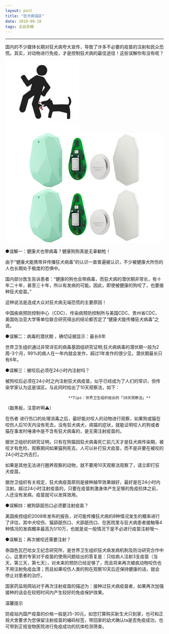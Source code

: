 ```yaml
---
layout: post
title: "狂犬病误区"
date: 2019-09-10 
tags: 五谷杂粮  
---
```

------
国内的不少媒体长期对狂犬病夸大宣传，导致了许多不必要的疫苗的注射和民众恐慌。其实，对动物进行免疫，才是控制狂犬病的最佳途径！这些误解你有没有呢？

![biting](/images/posts/grainSource/dogBitesPeople.jpg)
![](/images/posts/iBeacon/iBeacon.png)
![](/images/posts/iBeacon/iBeacon.png "bite")

●误解一：健康犬也带病毒？健康狗狗真是无辜躺枪！

由于“健康犬能携带并传播狂犬病毒”的认识一直普遍被认识，不少被健康犬所伤的人也长期处于极度的恐惧中。

国内部分医生告诉患者：“健康的狗也会带病毒，而狂犬病的潜伏期非常长，有十年二十年，甚至三十年，所以有发病的可能。因此，即使被健康的狗咬了，也要接种狂犬疫苗。”

这种说法是造成大众对狂犬病无端恐慌的主要原因！

中国疾病预防控制中心（CDC）、传染病预防控制所与美国CDC、贵州省CDC、美国佐治亚大学等单位联合研究得出的结论都否定了“健康犬能传播狂犬病毒”之说。

●误解二：病毒的潜伏期 ，确切证据显示：最长6年

世界卫生组织通过非常详实的病毒基因组研究证明;狂犬病病毒的潜伏期一般为2周-3个月，99%的病人在一年内就会发作，超过1年发作的很少见，潜伏期最长只有6年。

●误解三：被咬后必须在24小时内注射吗？

被狗咬后必须在24小时之内注射狂犬病疫苗，似乎已经成为了人们的常识，但传染学家认为这是误区。与此同时给出了10天观察法，如下：

                                **Tips：世界卫生组织给出的「10天观察法」**

（敲黑板，注意听啊⚠️）

在伤者 进行伤口的处理消毒之后，最好能对咬人的动物进行观察，如果狗或猫在咬伤人后10天内没有死去，没有狂犬病犬，病猫的症状，就能证明咬人的狗或者猫在事发时唾液中是不含有狂犬病毒的，是无需注射疫苗的。

据世卫组织的研究证明，只有在狗猫因狂犬病毒死亡前几天才是狂犬病传染期，被咬才有危险，观察期间如果猫狗死去，人可以补打狂犬疫苗，而不是非要在被咬的24小时之内去打。

如果是其他无法进行圈养观察的动物，就不要用10天观察法观察了，请立即打狂犬疫苗。

据世卫组织有关规定，狂犬病疫苗原则是接种越早效果越好，最好是在24小时内注射。超过24小时注射疫苗的，只要在疫苗刺激身体产生足够的免疫抗体之前，人还没有发病，疫苗就可以发挥效用。

●误解四：被狗舔舐伤口必须要注射疫苗？

美国疾控组织2008年发布的报告，对可能传播狂犬病的8种情况发生的概率进行了评估，其中犬咬伤、猫舔舐伤口、犬舔舐伤口、在医院里与狂犬病患者接触等4种情况的发病概率最高为1/10万，也就是说一般情况下是不必进行疫苗注射哦～

●误解五：再次被咬还需要注射？

泰国色瓦巴哈女王纪念研究所，是世界卫生组织狂犬病发病机制及防治研究合作中心，这里的专家对于疫苗的使用问题给出的答复是：只给病人注射3支疫苗（当天，第三天，第七天），对未来的预防已经足够了，而且将来再次被疯动物咬伤也不用注射免疫血清；而且如果咬伤人类的狗在观察10天后还保持健康的话，就会停止对患者的治疗。

国家药监局网站对于再次注射疫苗的描述为：接种过狂犬病疫苗者，如果再次加强接种的话会在较短时间内产生较好的免疫保护效果。

温馨提示

防疫站内国产疫苗的价格一般是25-30元，如您打算购买新生犬只到家，也可和正规犬舍要求为您保留注射疫苗的编码标签，带回家的幼犬确认ta是否免疫成功，也可带到正规宠物医院进行免疫成功的抗体检测筛查。